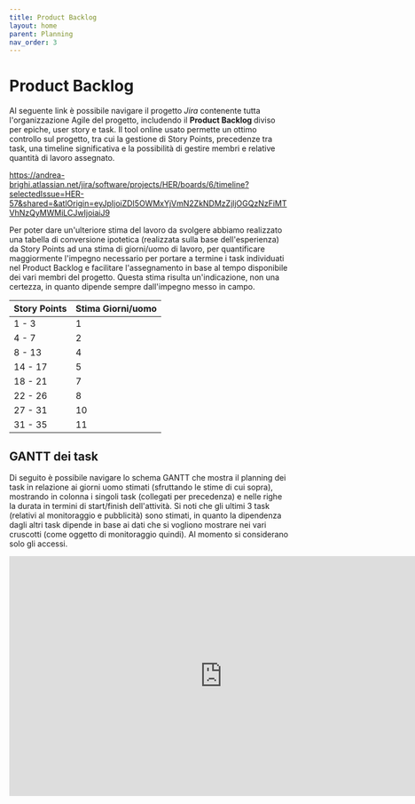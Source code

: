 ```yaml
---
title: Product Backlog
layout: home
parent: Planning
nav_order: 3
---
```


# Product Backlog

Al seguente link è possibile navigare il progetto <i> Jira </i> contenente tutta l'organizzazione Agile del progetto, includendo il <b> Product Backlog </b> diviso per epiche, user story e task. Il tool online usato permette un ottimo controllo sul progetto, tra cui la gestione di Story Points, precedenze tra task, una timeline significativa e la possibilità di gestire membri e relative quantità di lavoro assegnato.

<a> https://andrea-brighi.atlassian.net/jira/software/projects/HER/boards/6/timeline?selectedIssue=HER-57&shared=&atlOrigin=eyJpIjoiZDI5OWMxYjVmN2ZkNDMzZjljOGQzNzFiMTVhNzQyMWMiLCJwIjoiaiJ9 </a>

Per poter dare un'ulteriore stima del lavoro da svolgere abbiamo realizzato una tabella di conversione ipotetica (realizzata sulla base dell'esperienza) da Story Points ad una stima di giorni/uomo di lavoro, per quantificare maggiormente l'impegno necessario per portare a termine i task individuati nel Product Backlog e facilitare l'assegnamento in base al tempo disponibile dei vari membri del progetto. Questa stima risulta un'indicazione, non una certezza, in quanto dipende sempre dall'impegno messo in campo.

| Story Points  | Stima Giorni/uomo  |
|:--------------|:-------------------|
| 1 - 3         |  1                 |
| 4 - 7         |  2                 |
| 8 - 13        | 4                  |
| 14 - 17       |  5                 |
| 18 - 21       | 7                  |
| 22 - 26       | 8                  |
| 27 - 31       | 10                 |
| 31 - 35       | 11                 |

## GANTT dei task
Di seguito è possibile navigare lo schema GANTT che mostra il planning dei task in relazione ai giorni uomo stimati (sfruttando le stime di cui sopra), mostrando in colonna i singoli task (collegati per precedenza) e nelle righe la durata in termini di start/finish dell'attività.
Si noti che gli ultimi 3 task (relativi al monitoraggio e pubblicità) sono stimati, in quanto la dipendenza dagli altri task dipende in base ai dati che si vogliono mostrare nei vari cruscotti (come oggetto di monitoraggio quindi). Al momento si considerano solo gli accessi.
<iframe width="768" height="432" src="https://miro.com/app/live-embed/uXjVKYDVMVg=/?moveToViewport=2883,2854,2930,2138&embedId=904379601524" frameborder="0" scrolling="no" allow="fullscreen; clipboard-read; clipboard-write" allowfullscreen></iframe>